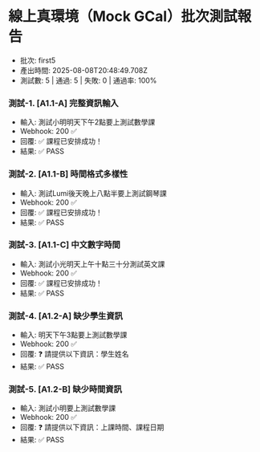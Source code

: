# 線上真環境（Mock GCal）批次測試報告

- 批次: first5
- 產出時間: 2025-08-08T20:48:49.708Z
- 測試數: 5 | 通過: 5 | 失敗: 0 | 通過率: 100%

### 測試-1. [A1.1-A] 完整資訊輸入
- 輸入: 測試小明明天下午2點要上測試數學課
- Webhook: 200 ✅
- 回覆: ✅ 課程已安排成功！ 
- 結果: ✅ PASS

### 測試-2. [A1.1-B] 時間格式多樣性
- 輸入: 測試Lumi後天晚上八點半要上測試鋼琴課
- Webhook: 200 ✅
- 回覆: ✅ 課程已安排成功！ 
- 結果: ✅ PASS

### 測試-3. [A1.1-C] 中文數字時間
- 輸入: 測試小光明天上午十點三十分測試英文課
- Webhook: 200 ✅
- 回覆: ✅ 課程已安排成功！ 
- 結果: ✅ PASS

### 測試-4. [A1.2-A] 缺少學生資訊
- 輸入: 明天下午3點要上測試數學課
- Webhook: 200 ✅
- 回覆: ❓ 請提供以下資訊：學生姓名 
- 結果: ✅ PASS

### 測試-5. [A1.2-B] 缺少時間資訊
- 輸入: 測試小明要上測試數學課
- Webhook: 200 ✅
- 回覆: ❓ 請提供以下資訊：上課時間、課程日期 
- 結果: ✅ PASS
